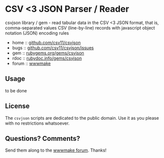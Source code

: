 # CSV <3 JSON Parser / Reader

csvjson library / gem - read tabular data in the CSV <3 JSON format, that is, comma-separated values CSV (line-by-line) records with javascript object notation (JSON) encoding rules

* home  :: [github.com/csv11/csvjson](https://github.com/csv11/csvjson)
* bugs  :: [github.com/csv11/csvjson/issues](https://github.com/csv11/csvjson/issues)
* gem   :: [rubygems.org/gems/csvjson](https://rubygems.org/gems/csvjson)
* rdoc  :: [rubydoc.info/gems/csvjson](http://rubydoc.info/gems/csvjson)
* forum :: [wwwmake](http://groups.google.com/group/wwwmake)


## Usage

to be done





## License

The `csvjson` scripts are dedicated to the public domain.
Use it as you please with no restrictions whatsoever.


## Questions? Comments?

Send them along to the [wwwmake forum](http://groups.google.com/group/wwwmake).
Thanks!
